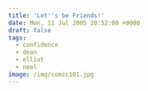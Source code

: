 ```yaml
---
title: 'Let''s be Friends!'
date: Mon, 11 Jul 2005 20:52:00 +0000
draft: false
tags:
  - confidence
  - dean
  - elliot
  - neol
image: /img/comic101.jpg
---
```


